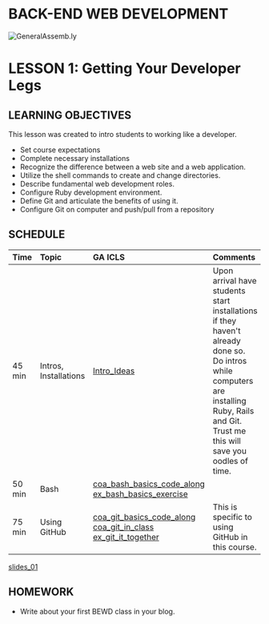 BACK-END WEB DEVELOPMENT
============================

![GeneralAssemb.ly](https://github.com/generalassembly/ga-ruby-on-rails-for-devs/raw/master/images/ga.png "GeneralAssemb.ly")


LESSON 1: Getting Your Developer Legs
========

LEARNING OBJECTIVES
--------

This lesson was created to intro students to working like a developer.

-	Set course expectations
-	Complete necessary installations
-	Recognize the difference between a web site and a web application.
-	Utilize the shell commands to create and change directories.
-	Describe fundamental web development roles. 
-	Configure Ruby development environment.
-	Define Git and articulate the benefits of using it.
-	Configure Git on computer and push/pull from a repository



SCHEDULE
--------

| Time        | Topic| GA ICLS| Comments |
| ------------- |:-------------|:-------------------|:-------------------|
| 45 min | Intros, Installations | [Intro_Ideas](Intro_ideas)| Upon arrival have students start installations if they haven't already done so. Do intros while computers are installing Ruby, Rails and Git. Trust me this will save you oodles of time.
| 50 min | Bash| [coa_bash_basics_code_along](coa_bash_basics_code_along.md)<br> [ex_bash_basics_exercise](ex_bash_basics_exercise)||
| 75 min | Using GitHub | [coa_git_basics_code_along](coa_git_basics_code_along)<br>[coa_git_in_class](coa_git_in_class) <br> [ex_git_it_together](ex_git_it_together)|This is specific to using GitHub in this course.|


[slides_01](slides_01.md)

HOMEWORK
--------
-	Write about your first BEWD class in your blog. 





